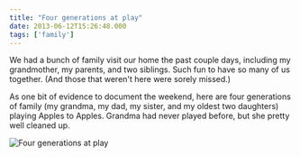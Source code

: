 ```yaml
---
title: "Four generations at play"
date: 2013-06-12T15:26:48.000
tags: ['family']
---
```


We had a bunch of family visit our home the past couple days, including my grandmother, my parents, and two siblings. Such fun to have so many of us together. (And those that weren't here were sorely missed.)

As one bit of evidence to document the weekend, here are four generations of family (my grandma, my dad, my sister, and my oldest two daughters) playing Apples to Apples. Grandma had never played before, but she pretty well cleaned up.

![Four generations at play](/images/2013/family-game.jpeg)
